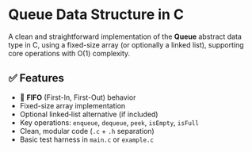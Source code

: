 # Queue Data Structure in C

A clean and straightforward implementation of the **Queue** abstract data type in C, using a fixed-size array (or optionally a linked list), supporting core operations with O(1) complexity.

## ✅ Features

- 🔄 **FIFO** (First-In, First-Out) behavior  
- Fixed-size array implementation  
- Optional linked‑list alternative (if included)  
- Key operations: `enqueue`, `dequeue`, `peek`, `isEmpty`, `isFull`  
- Clean, modular code (`.c` + `.h` separation)  
- Basic test harness in `main.c` or `example.c`
